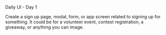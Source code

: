 Daily UI - Day 1

Create a sign up page, modal, form, or app screen related to signing up for something. It could be for a volunteer event, contest registration, a giveaway, or anything you can image.


